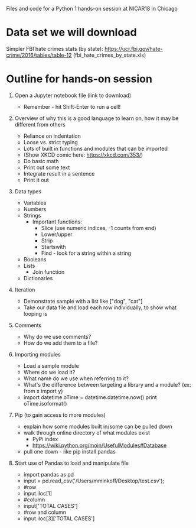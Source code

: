 Files and code for a Python 1 hands-on session at NICAR18 in Chicago

# Data set we will download
Simpler FBI hate crimes stats (by state): https://ucr.fbi.gov/hate-crime/2016/tables/table-12 (fbi_hate_crimes_by_state.xls)

# Outline for hands-on session

1. Open a Jupyter notebook file (link to download)
	* Remember - hit Shift-Enter to run a cell!

2. Overview of why this is a good language to learn on, how it may be different from others
	* Reliance on indentation
	* Loose vs. strict typing
	* Lots of built in functions and modules that can be imported
	* (Show XKCD comic here: https://xkcd.com/353/)
	* Do basic math
	* Print out some text
	* Integrate result in a sentence
	* Print it out

3. Data types
	* Variables
	* Numbers
	* Strings
		* Important functions:
			* Slice (use numeric indices, -1 counts from end)
			* Lower/upper
			* Strip
			* Startswith
			* Find - look for a string within a string
	* Booleans
	* Lists
		* Join function
	* Dictionaries

4. Iteration
	* Demonstrate sample with a list like ["dog", "cat"]
	* Take our data file and load each row individually, to show what looping is

5. Comments
	* Why do we use comments?
	* How do we add them to a file?

6. Importing modules
	* Load a sample module
	* Where do we load it?
	* What name do we use when referring to it?
	* What's the difference between targeting a library and a module? (ex: from x import y)
	* import datetime
			oTime = datetime.datetime.now()
			print oTime.isoformat()

7. Pip (to gain access to more modules)
	* explain how some modules built in/some can be pulled down
	* walk through online directory of what modules exist
		* PyPi index
		* https://wiki.python.org/moin/UsefulModules#Database
	* pull one down - like pip install pandas

8. Start use of Pandas to load and manipulate file
	* import pandas as pd
	* input = pd.read_csv('/Users/mminkoff/Desktop/test.csv');
	* #row
	* input.iloc[1]
	* #column
	* input['TOTAL CASES']
	* #row and column
	* input.iloc[3]['TOTAL CASES']